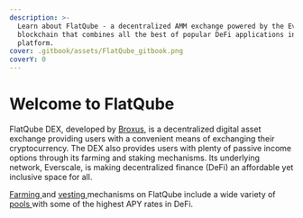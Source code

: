 ```yaml
---
description: >-
  Learn about FlatQube - a decentralized AMM exchange powered by the Everscale
  blockchain that combines all the best of popular DeFi applications in one
  platform.
cover: .gitbook/assets/FlatQube_gitbook.png
coverY: 0
---
```


# Welcome to FlatQube

FlatQube DEX, developed by [Broxus](https://broxus.com), is a decentralized digital asset exchange providing users with a convenient means of exchanging their cryptocurrency. The DEX also provides users with plenty of passive income options through its farming and staking mechanisms. Its underlying network, Everscale, is making decentralized finance (DeFi) an affordable yet inclusive space for all.

[Farming ](use/farming/)and [vesting ](use/farming/concepts/vesting.md)mechanisms on FlatQube include a wide variety of [pools ](use/pools/)with some of the highest APY rates in DeFi.
